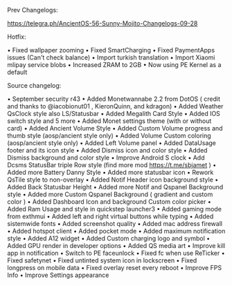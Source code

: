 Prev Changelogs:

https://telegra.ph/AncientOS-56-Sunny-Mojito-Changelogs-09-28

Hotfix: 

• Fixed wallpaper zooming
• Fixed SmartCharging
• Fixed PaymentApps issues (Can't check balance)
• Import turkish translation
• Import Xiaomi mlipay service blobs
• Increased ZRAM to 2GB
• Now using PE Kernel as a default

Source changelog:

• September security r43
• Added Monetwannabe 2.2 from DotOS ( credit and thanks to @iacobionut01 , KieronQuinn, and kdragon)
• Added Weather QsClock style also LS/Statusbar
• Added Megalith Card Style 
• Added IOS switch style and 5 more
• Added Monet settings theme (with or without card)
• Added Ancient Volume Style 
• Added Custom Volume progress and thumb style (aosp/ancient style only)
• Added Volume Custom coloring (aosp/ancient style only)
• Added Left Volume panel
• Added DataUsage footer and its icon style
• Added Dismiss icon and color style
• Added Dismiss background and color style
• Improve Android S clock
• Add Dcsms  StatusBar triple Row style (find more mod https://t.me/sbjamet )
• Added more Battery Danny Style 
• Added more statusbar icon
• Rework QsTile style to non-overlay
• Added Notif Header icon background style
• Added Back Statusbar Height
• Added more Notif and Qspanel Background style 
• Added more Custom Qspanel Background ( gradient and custom color )
• Added Dashboard Icon and background Custom color picker
• Added Ram Usage  and style in quickstep launcher3
• Added gaming mode from exthmui
• Added left and right virtual buttons while typing
• Added sistemwide fonts
• Added screenshot quality 
• Added mac address firewall
• Added hotspot client
• Added pocket mode
• Added maximum notification style
• Added A12 widget
• Added Custom charging logo and symbol
• Added GPU render in developer options
• Added QS media art
• Improve kill app in notification 
• Switch to PE faceunlock
• Fixed fc when use ReTicker
• Fixed safetynet
• Fixed untinted system icon in lockscreen
• Fixed longpress on mobile data 
• Fixed overlay reset every reboot
• Improve FPS Info
• Improve Settings appearance


